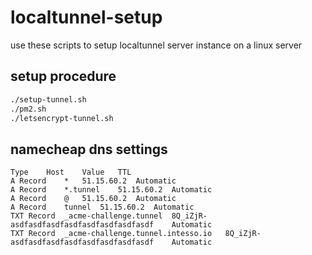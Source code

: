 # localtunnel-setup

use these scripts to setup localtunnel server instance on a linux server

## setup procedure

```sh
./setup-tunnel.sh
./pm2.sh
./letsencrypt-tunnel.sh
```

## namecheap dns settings

```
Type	Host	Value	TTL
A Record	*	51.15.60.2	Automatic
A Record	*.tunnel	51.15.60.2	Automatic
A Record	@	51.15.60.2	Automatic
A Record	tunnel	51.15.60.2	Automatic
TXT Record	_acme-challenge.tunnel	8Q_iZjR-asdfasdfasdfasdfasdfasdfasdfasdf	Automatic
TXT Record	_acme-challenge.tunnel.intesso.io	8Q_iZjR-asdfasdfasdfasdfasdfasdfasdfasdf	Automatic
```